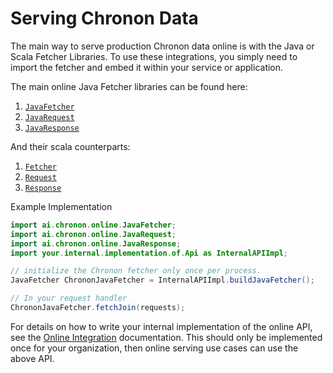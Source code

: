 # Serving Chronon Data

The main way to serve production Chronon data online is with the Java or Scala Fetcher Libraries. To use these integrations, you simply need to import the fetcher and embed it within your service or application.

The main online Java Fetcher libraries can be found here:

1. [`JavaFetcher`](https://github.com/airbnb/chronon/blob/master/online/src/main/java/ai/chronon/online/JavaFetcher.java)
2. [`JavaRequest`](https://github.com/airbnb/chronon/blob/master/online/src/main/java/ai/chronon/online/JavaRequest.java)
3. [`JavaResponse`](https://github.com/airbnb/chronon/blob/master/online/src/main/java/ai/chronon/online/JavaResponse.java)

And their scala counterparts:

1. [`Fetcher`](https://github.com/airbnb/chronon/blob/master/online/src/main/scala/ai/chronon/online/Fetcher.scala)
2. [`Request`](https://github.com/airbnb/chronon/blob/master/online/src/main/scala/ai/chronon/online/Fetcher.scala#L39)
3. [`Response`](https://github.com/airbnb/chronon/blob/master/online/src/main/scala/ai/chronon/online/Fetcher.scala#L48)

Example Implementation

```java
import ai.chronon.online.JavaFetcher;
import ai.chronon.online.JavaRequest;
import ai.chronon.online.JavaResponse;
import your.internal.implementation.of.Api as InternalAPIImpl;

// initialize the Chronon fetcher only once per process.
JavaFetcher ChrononJavaFetcher = InternalAPIImpl.buildJavaFetcher();

// In your request handler
ChrononJavaFetcher.fetchJoin(requests);
```

For details on how to write your internal implementation of the online API, see the [Online Integration](../setup/Online_Integration.md) documentation. This should only be implemented once for your organization, then online serving use cases can use the above API.
